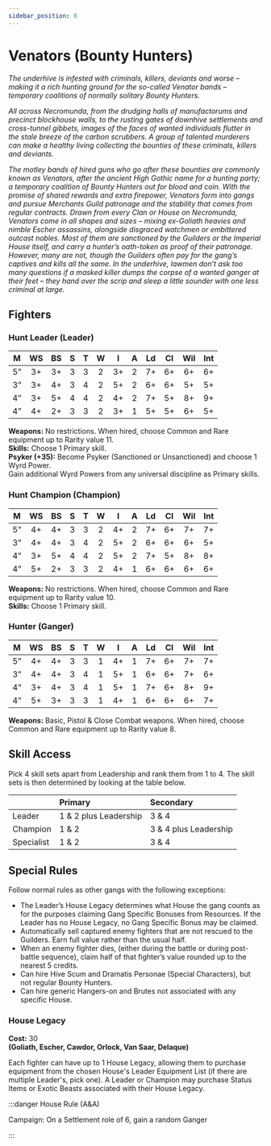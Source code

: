 ```yaml
---
sidebar_position: 8
---
```


# Venators (Bounty Hunters)

_The underhive is infested with criminals, killers, deviants and worse – making it a rich hunting ground for the so-called Venator bands – temporary coalitions of normally solitary Bounty Hunters._

_All across Necromunda, from the drudging halls of manufactorums and precinct blockhouse walls, to the rusting gates of downhive settlements and cross-tunnel gibbets, images of the faces of wanted individuals flutter in the stale breeze of the carbon scrubbers. A group of talented murderers can make a healthy living collecting the bounties of these criminals, killers and deviants._

_The motley bands of hired guns who go after these bounties are commonly known as Venators, after the ancient High Gothic name for a hunting party; a temporary coalition of Bounty Hunters out for blood and coin. With the promise of shared rewards and extra firepower, Venators form into gangs and pursue Merchants Guild patronage and the stability that comes from regular contracts. Drawn from every Clan or House on Necromunda, Venators come in all shapes and sizes – mixing ex-Goliath heavies and nimble Escher assassins, alongside disgraced watchmen or embittered outcast nobles. Most of them are sanctioned by the Guilders or the Imperial House itself, and carry a hunter’s oath-token as proof of their patronage. However, many are not, though the Guilders often pay for the gang’s captives and kills all the same. In the underhive, lawmen don’t ask too many questions if a masked killer dumps the corpse of a wanted ganger at their feet – they hand over the scrip and sleep a little sounder with one less criminal at large._

## Fighters

<FighterCard cost="110">

### Hunt Leader (Leader)

| M   | WS  | BS  | S   | T   | W   | I   | A   | Ld  | Cl  | Wil | Int |
| :-: | :-: | :-: | :-: | :-: | :-: | :-: | :-: | :-: | :-: | :-: | :-: |
| 5”  | 3+  | 3+  | 3   | 3   | 2   | 3+  | 2   | 7+  | 6+  | 6+  | 6+  |
| 3”  | 3+  | 4+  | 3   | 4   | 2   | 5+  | 2   | 6+  | 6+  | 5+  | 5+  |
| 4”  | 3+  | 5+  | 4   | 4   | 2   | 4+  | 2   | 7+  | 5+  | 8+  | 9+  |
| 4”  | 4+  | 2+  | 3   | 3   | 2   | 3+  | 1   | 5+  | 5+  | 6+  | 5+  |

**Weapons:** No restrictions. When hired, choose Common and Rare equipment up to Rarity value 11.  
**Skills:** Choose 1 Primary skill.  
**Psyker (+35):** Become Psyker (Sanctioned or Unsanctioned) and choose 1 Wyrd Power.  
Gain additional Wyrd Powers from any universal discipline as Primary skills.

</FighterCard>

<FighterCard cost="85">

### Hunt Champion (Champion)

| M   | WS  | BS  | S   | T   | W   | I   | A   | Ld  | Cl  | Wil | Int |
| :-: | :-: | :-: | :-: | :-: | :-: | :-: | :-: | :-: | :-: | :-: | :-: |
| 5”  | 4+  | 4+  | 3   | 3   | 2   | 4+  | 2   | 7+  | 6+  | 7+  | 7+  |
| 3”  | 4+  | 4+  | 3   | 4   | 2   | 5+  | 2   | 6+  | 6+  | 6+  | 5+  |
| 4”  | 3+  | 5+  | 4   | 4   | 2   | 5+  | 2   | 7+  | 5+  | 8+  | 8+  |
| 4”  | 5+  | 2+  | 3   | 3   | 2   | 4+  | 1   | 6+  | 6+  | 6+  | 6+  |

**Weapons:** No restrictions. When hired, choose Common and Rare equipment up to Rarity value 10.  
**Skills:** Choose 1 Primary skill.

</FighterCard>

<FighterCard cost="50">

### Hunter (Ganger)

| M   | WS  | BS  | S   | T   | W   | I   | A   | Ld  | Cl  | Wil | Int |
| :-: | :-: | :-: | :-: | :-: | :-: | :-: | :-: | :-: | :-: | :-: | :-: |
| 5”  | 4+  | 4+  | 3   | 3   | 1   | 4+  | 1   | 7+  | 6+  | 7+  | 7+  |
| 3”  | 4+  | 4+  | 3   | 4   | 1   | 5+  | 1   | 6+  | 6+  | 7+  | 6+  |
| 4”  | 3+  | 4+  | 3   | 4   | 1   | 5+  | 1   | 7+  | 6+  | 8+  | 9+  |
| 4”  | 5+  | 3+  | 3   | 3   | 1   | 4+  | 1   | 6+  | 6+  | 6+  | 7+  |

**Weapons:** Basic, Pistol & Close Combat weapons. When hired, choose Common and Rare equipment up to Rarity value 8.

</FighterCard>

## Skill Access

Pick 4 skill sets apart from Leadership and rank them from 1 to 4.
The skill sets is then determined by looking at the table below.

|            | Primary               | Secondary             |
| :--------- | :-------------------- | :-------------------- |
| Leader     | 1 & 2 plus Leadership | 3 & 4                 |
| Champion   | 1 & 2                 | 3 & 4 plus Leadership |
| Specialist | 1 & 2                 | 3 & 4                 |

## Special Rules

Follow normal rules as other gangs with the following exceptions:

- The Leader’s House Legacy determines what House the gang counts as for the purposes claiming Gang Specific Bonuses from Resources. If the Leader has no House Legacy, no Gang Specific Bonus may be claimed.
- Automatically sell captured enemy fighters that are not rescued to the Guilders. Earn full value rather than the usual half.
- When an enemy fighter dies, (either during the battle or during post-battle sequence), claim half of that fighter’s value rounded up to the nearest 5 credits.
- Can hire Hive Scum and Dramatis Personae (Special Characters), but not regular Bounty Hunters.
- Can hire generic Hangers-on and Brutes not associated with any specific House.

### House Legacy

**Cost:** 30  
**(Goliath, Escher, Cawdor, Orlock, Van Saar, Delaque)**

Each fighter can have up to 1 House Legacy, allowing them to purchase equipment from the chosen House's Leader Equipment List (if there are multiple Leader's, pick one). A Leader or Champion may purchase Status Items or Exotic Beasts associated with their House Legacy.

:::danger House Rule (A&A)

Campaign: On a Settlement role of 6, gain a random Ganger

:::
